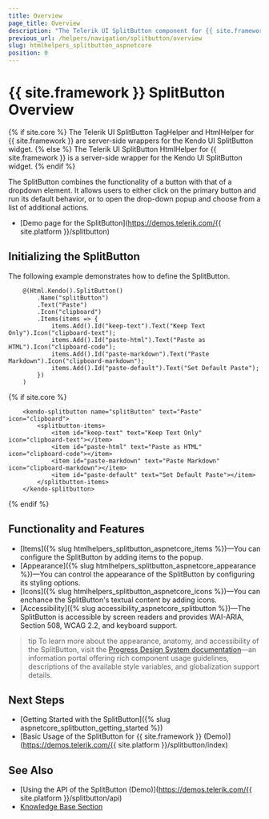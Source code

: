```yaml
---
title: Overview
page_title: Overview
description: "The Telerik UI SplitButton component for {{ site.framework }} provides a styled UI button with the functionality of a dropdown element."
previous_url: /helpers/navigation/splitbutton/overview
slug: htmlhelpers_splitbutton_aspnetcore
position: 0
---
```


# {{ site.framework }} SplitButton Overview

{% if site.core %}
The Telerik UI SplitButton TagHelper and HtmlHelper for {{ site.framework }} are server-side wrappers for the Kendo UI SplitButton widget.
{% else %}
The Telerik UI SplitButton HtmlHelper for {{ site.framework }} is a server-side wrapper for the Kendo UI SplitButton widget.
{% endif %}

The SplitButton combines the functionality of a button with that of a dropdown element. It allows users to either click on the primary button and run its default behavior, or to open the drop-down popup and choose from a list of additional actions.

* [Demo page for the SplitButton](https://demos.telerik.com/{{ site.platform }}/splitbutton)

## Initializing the SplitButton

The following example demonstrates how to define the SplitButton.

```HtmlHelper
    @(Html.Kendo().SplitButton()
        .Name("splitButton")
        .Text("Paste")
        .Icon("clipboard")
        .Items(items => {
            items.Add().Id("keep-text").Text("Keep Text Only").Icon("clipboard-text");
            items.Add().Id("paste-html").Text("Paste as HTML").Icon("clipboard-code");
            items.Add().Id("paste-markdown").Text("Paste Markdown").Icon("clipboard-markdown");
            items.Add().Id("paste-default").Text("Set Default Paste");
        })
    )
```
{% if site.core %}
```TagHelper
    <kendo-splitbutton name="splitButton" text="Paste" icon="clipboard">
        <splitbutton-items>
            <item id="keep-text" text="Keep Text Only" icon="clipboard-text"></item>
            <item id="paste-html" text="Paste as HTML" icon="clipboard-code"></item>
            <item id="paste-markdown" text="Paste Markdown" icon="clipboard-markdown"></item>
            <item id="paste-default" text="Set Default Paste"></item>
        </splitbutton-items>
    </kendo-splitbutton>
```
{% endif %}

## Functionality and Features

* [Items]({% slug htmlhelpers_splitbutton_aspnetcore_items %})&mdash;You can configure the SplitButton by adding items to the popup.
* [Appearance]({% slug htmlhelpers_splitbutton_aspnetcore_appearance %})&mdash;You can control the appearance of the SplitButton by configuring its styling options.
* [Icons]({% slug htmlhelpers_splitbutton_aspnetcore_icons %})&mdash;You can enchance the SplitButton's textual content by adding icons.
* [Accessibility]({% slug accessibility_aspnetcore_splitbutton %})&mdash;The SplitButton is accessible by screen readers and provides WAI-ARIA, Section 508, WCAG 2.2, and keyboard support.

>tip To learn more about the appearance, anatomy, and accessibility of the SplitButton, visit the [Progress Design System documentation](https://www.telerik.com/design-system/docs/components/splitbutton/)—an information portal offering rich component usage guidelines, descriptions of the available style variables, and globalization support details.

## Next Steps

* [Getting Started with the SplitButton]({% slug aspnetcore_splitbutton_getting_started %})
* [Basic Usage of the SplitButton for {{ site.framework }} (Demo)](https://demos.telerik.com/{{ site.platform }}/splitbutton/index)

## See Also

* [Using the API of the SplitButton (Demo)](https://demos.telerik.com/{{ site.platform }}/splitbutton/api)
* [Knowledge Base Section](/knowledge-base)
